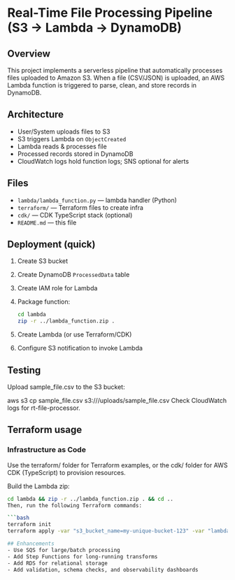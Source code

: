 # Real-Time File Processing Pipeline (S3 → Lambda → DynamoDB)

## Overview

This project implements a serverless pipeline that automatically processes files uploaded to Amazon S3. When a file (CSV/JSON) is uploaded, an AWS Lambda function is triggered to parse, clean, and store records in DynamoDB.

## Architecture

- User/System uploads files to S3
- S3 triggers Lambda on `ObjectCreated`
- Lambda reads & processes file
- Processed records stored in DynamoDB
- CloudWatch logs hold function logs; SNS optional for alerts

## Files

- `lambda/lambda_function.py` — lambda handler (Python)
- `terraform/` — Terraform files to create infra
- `cdk/` — CDK TypeScript stack (optional)
- `README.md` — this file

## Deployment (quick)

1. Create S3 bucket
2. Create DynamoDB `ProcessedData` table
3. Create IAM role for Lambda
4. Package function:

   ```bash
   cd lambda
   zip -r ../lambda_function.zip .
5. Create Lambda (or use Terraform/CDK)

6. Configure S3 notification to invoke Lambda

## Testing
Upload sample_file.csv to the S3 bucket:

aws s3 cp sample_file.csv s3://<bucket-name>/uploads/sample_file.csv
Check CloudWatch logs for rt-file-processor.

## Terraform usage
### Infrastructure as Code

Use the terraform/ folder for Terraform examples, or the cdk/ folder for AWS CDK (TypeScript) to provision resources.

Build the Lambda zip:

```bash
cd lambda && zip -r ../lambda_function.zip . && cd ..
Then, run the following Terraform commands:

```bash
terraform init
terraform apply -var "s3_bucket_name=my-unique-bucket-123" -var "lambda_zip_path=./lambda_function.zip"

## Enhancements
- Use SQS for large/batch processing
- Add Step Functions for long-running transforms
- Add RDS for relational storage
- Add validation, schema checks, and observability dashboards


